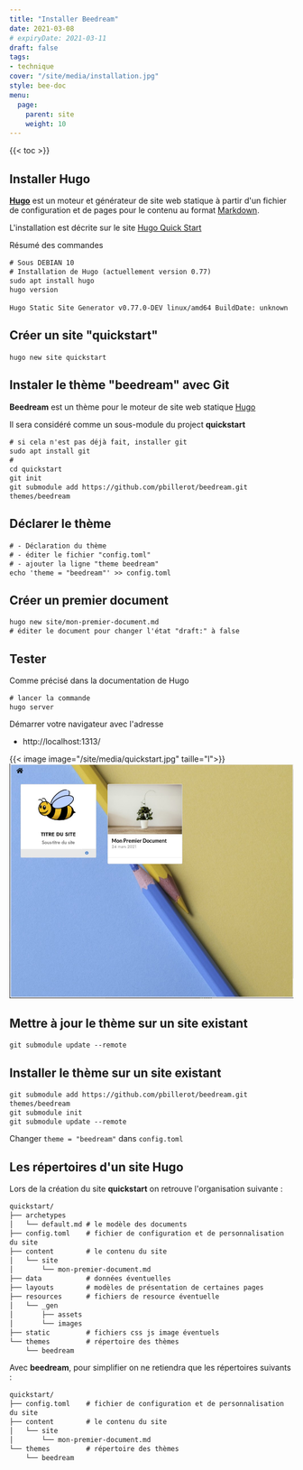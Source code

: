 ```yaml
---
title: "Installer Beedream"
date: 2021-03-08
# expiryDate: 2021-03-11
draft: false
tags:
- technique
cover: "/site/media/installation.jpg"
style: bee-doc
menu:
  page:
    parent: site
    weight: 10 
---
```

<!--more-->
{{< toc >}}

## Installer Hugo

**[Hugo](https://gohugo.io)** est un moteur et générateur de site web statique à partir d'un fichier de configuration et de pages pour le contenu au format [Markdown](https://fr.wikipedia.org/wiki/Markdown).

L'installation est décrite sur le site [Hugo Quick Start](https://gohugo.io/getting-started/quick-start/)

Résumé des commandes

    # Sous DEBIAN 10
    # Installation de Hugo (actuellement version 0.77)
    sudo apt install hugo
    hugo version
    
    Hugo Static Site Generator v0.77.0-DEV linux/amd64 BuildDate: unknown

## Créer un site "quickstart"

    hugo new site quickstart

## Instaler le thème "beedream" avec Git

**Beedream** est un thème pour le moteur de site web statique [Hugo](https://gohugo.io)

Il sera considéré comme un sous-module du project **quickstart**

	# si cela n'est pas déjà fait, installer git
    sudo apt install git
    # 
    cd quickstart
    git init
    git submodule add https://github.com/pbillerot/beedream.git themes/beedream

## Déclarer le thème

    # - Déclaration du thème
    # - éditer le fichier "config.toml"
    # - ajouter la ligne "theme beedream"
    echo 'theme = "beedream"' >> config.toml

## Créer un premier document

    hugo new site/mon-premier-document.md
    # éditer le document pour changer l'état "draft:" à false

## Tester
Comme précisé dans la documentation de Hugo

	# lancer la commande
    hugo server

Démarrer votre navigateur avec l'adresse

- http://localhost:1313/

{{< image image="/site/media/quickstart.jpg" taille="l">}}
![](static/img/quickstart.jpg) 

## Mettre à jour le thème sur un site existant

    git submodule update --remote

## Installer le thème sur un site existant

    git submodule add https://github.com/pbillerot/beedream.git themes/beedream
    git submodule init
    git submodule update --remote

Changer `theme = "beedream"` dans `config.toml`

## Les répertoires d'un site Hugo

Lors de la création du site **quickstart** on retrouve l'organisation suivante : 
```
quickstart/
├── archetypes
│   └── default.md # le modèle des documents
├── config.toml    # fichier de configuration et de personnalisation du site
├── content        # le contenu du site
│   └── site
│       └── mon-premier-document.md
├── data           # données éventuelles
├── layouts        # modèles de présentation de certaines pages
├── resources      # fichiers de resource éventuelle
│   └── _gen
│       ├── assets
│       └── images
├── static         # fichiers css js image éventuels
└── themes         # répertoire des thèmes
    └── beedream
```
Avec **beedream**, pour simplifier on ne retiendra que les répertoires suivants :
```
quickstart/
├── config.toml    # fichier de configuration et de personnalisation du site
├── content        # le contenu du site
│   └── site
│       └── mon-premier-document.md
└── themes         # répertoire des thèmes
    └── beedream
```

